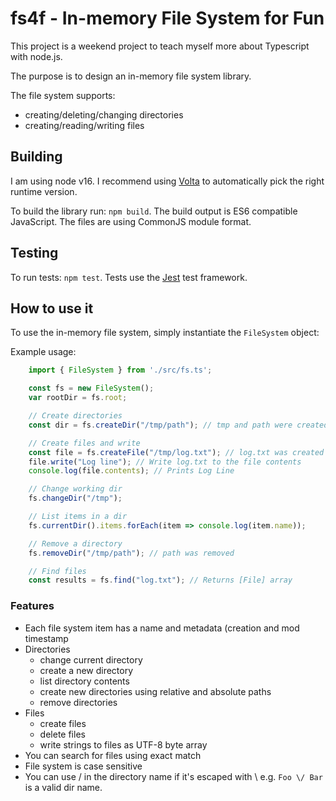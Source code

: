 # fs4f - In-memory File System for Fun

This project is a weekend project to teach myself more about Typescript with node.js.

The purpose is to design an in-memory file system library.

The file system supports:
- creating/deleting/changing directories
- creating/reading/writing files


## Building
I am  using node v16.
I recommend using [Volta](https://docs.volta.sh/guide/) to automatically pick the right runtime version.

To build the library run:
`npm build`. The build output is ES6 compatible JavaScript. The files are using CommonJS module format.


## Testing
To run tests: `npm test`.
Tests use the [Jest](https://jestjs.io/) test framework.

## How to use it

To use the in-memory file system, simply instantiate the `FileSystem` object:

Example usage:
```ts
    import { FileSystem } from './src/fs.ts';

    const fs = new FileSystem();
    var rootDir = fs.root;

    // Create directories
    const dir = fs.createDir("/tmp/path"); // tmp and path were created

    // Create files and write
    const file = fs.createFile("/tmp/log.txt"); // log.txt was created
    file.write("Log line"); // Write log.txt to the file contents
    console.log(file.contents); // Prints Log Line

    // Change working dir
    fs.changeDir("/tmp");

    // List items in a dir
    fs.currentDir().items.forEach(item => console.log(item.name));

    // Remove a directory
    fs.removeDir("/tmp/path"); // path was removed

    // Find files
    const results = fs.find("log.txt"); // Returns [File] array

```

### Features
- Each file system item has a name and metadata (creation and mod timestamp
- Directories
    - change current directory
    - create a new directory
    - list directory contents
    - create new directories using relative and absolute paths
    - remove directories
- Files
    - create files
    - delete files
    - write strings to files as UTF-8 byte array
- You can search for files using exact match
- File system is case sensitive
- You can use / in the directory name if it's escaped with \ e.g. `Foo \/ Bar` is a valid dir name.
